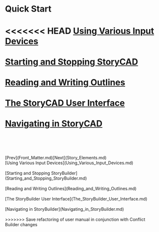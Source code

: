 # Quick Start #
<<<<<<< HEAD
[Using Various Input Devices](Using_Various_Input_Devices.md) <br/><br/>
[Starting and Stopping StoryCAD](Starting_and_Stopping_StoryCAD.md) <br/><br/>
[Reading and Writing Outlines](Reading_and_Writing_Outlines.md) <br/><br/>
[The StoryCAD User Interface](The_StoryCAD_User_Interface.md) <br/><br/>
[Navigating in StoryCAD](Navigating_in_StoryCAD.md) <br/><br/>
=======
 <br/>
 <br/>
[Prev](Front_Matter.md)[Next](Story_Elements.md) <br/>
[Using Various Input Devices](Using_Various_Input_Devices.md) <br/><br/>
[Starting and Stopping StoryBuilder](Starting_and_Stopping_StoryBuilder.md) <br/><br/>
[Reading and Writing Outlines](Reading_and_Writing_Outlines.md) <br/><br/>
[The StoryBuilder User Interface](The_StoryBuilder_User_Interface.md) <br/><br/>
[Navigating in StoryBuilder](Navigating_in_StoryBuilder.md) <br/><br/>
>>>>>>> Save refactoring of user manual in conjunction with Conflict Builder changes
